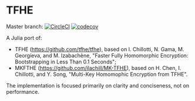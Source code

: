 # TFHE

Master branch: [![CircleCI](https://circleci.com/gh/nucypher/TFHE.jl.svg?style=svg)](https://circleci.com/gh/nucypher/TFHE.jl) [![codecov](https://codecov.io/gh/nucypher/TFHE.jl/branch/master/graph/badge.svg)](https://codecov.io/gh/nucypher/TFHE.jl)

A Julia port of:

* TFHE (https://github.com/tfhe/tfhe), based on I. Chillotti, N. Gama, M. Georgieva, and M. Izabachène, "Faster Fully Homomorphic Encryption: Bootstrapping in Less Than 0.1 Seconds";
* MKFTHE (https://github.com/ilachill/MK-TFHE), based on H. Chen, I. Chillotti, and Y. Song, "Multi-Key Homomophic Encryption from TFHE".

The implementation is focused primarily on clarity and conciseness, not on performance.
